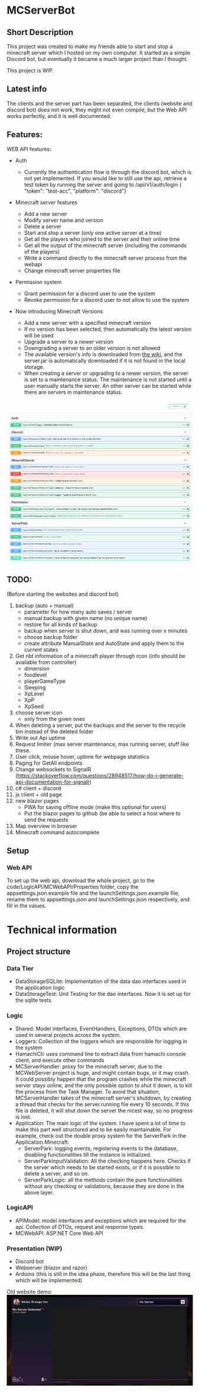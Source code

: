 # MCServerBot
## Short Description
This project was created to make my friends able to 
start and stop a minecraft server which I hosted on my own computer. 
It started as a simple Discord bot, but eventually it became a much 
larger project than I thought. 

This project is WIP.

## Latest info
The clients and the server part has been separated, the clients (website and discord bot) 
does not work, they might not even compile, but the Web API works perfectly, and it is well documented.

## Features:
WEB API features:

- Auth
	- Currently the authentication flow is through the discord bot, which is not yet implemented. If you would like to still use the api, retrieve a test token by running the server and going to /api/v1/auth/login { "token": "test-acc", "platform": "discord"}


- Minecraft server features
	- Add a new server
	- Modify server name and version
	- Delete a server
	- Start and stop a server (only one active server at a time)
	- Get all the players who joined to the server and their online time
	- Get all the output of the minecraft server (including the commands of the players)
	- Write a command directly to the minecraft server process from the webapi
	- Change minecraft server properties file

- Permission system
	- Grant permission for a discord user to use the system
	- Revoke permission for a discord user to not allow to use the system

- Now introducing Minecraft Versions
	- Add a new server with a specified minecraft version
	- If no version has been selected, then automatically the latest version will be used
	- Upgrade a server to a newer version
	- Downgrading a server to an older version is not allowed
	- The available version's info is downloaded from [the wiki](https://minecraft.fandom.com/wiki/Java_Edition_version_history), and the server.jar is automatically downloaded if it is not found in the local storage.
	- When creating a server or upgrading to a newer version, the server is set to a maintenance status. The maintenance is not started until a user manually starts the server. An other server can be started while there are servers in maintenance status.

<img src="docs/images/api-endpoints.png">


## TODO:
(Before starting the websites and discord bot)

1. backup (auto + manual)
    - parameter for how many auto saves / server
    - manual backup with given name (no unique name)
    - restore for all kinds of backup
    - backup when server is shut down, and was running over x minutes
    - choose backup folder
    - create attribute ManualState and AutoState and apply them to the current states
2. Get nbt information of a minecraft player through rcon (info should be available from controller)
    - dimension
    - foodlevel
    - playerGameType
    - Sleeping
    - XpLevel
    - XpP
    - XpSeed
3. choose server icon
    - only from the given ones
4. When deleting a server, put the backups and the server to the recycle bin instead of the deleted folder
5. Write out Api uptime
6. Request limiter (max server maintenance, max running server, stuff like these.
7. User click, mouse hover, uptime for webpage statistics
8. Paging for GetAll endpoints
9. Change websockets to SignalR (https://stackoverflow.com/questions/28948517/how-do-i-generate-api-documentation-for-signalr)
10. c# client + discord
11. js client + old page
12. new blazor pages
    - PWA for saving offline mode (make this optional for users)
    - Put the blazor pages to github (be able to select a host where to send the requests
13. Map overview in browser
14. Minecraft command autocomplete



## Setup

### Web API
To set up the web api, download the whole project, 
go to the code/LogicAPI/MCWebAPI/Properties folder, copy the appsettings.json.example file and the launchSettings.json.example file,
rename them to appsettings.json and launchSettings.json respectively, and fill in the values.


# Technical information

## Project structure

### Data Tier

- DataStorageSQLite: Implementation of the data dao interfaces used in the application logic
- DataStorageTest: Unit Testing for the dao interfaces. Now it is set up for the sqlite tests.

### Logic

- Shared: Model interfaces, EventHandlers, Exceptions, DTOs which are used in several projects across the system.
- Loggers: Collection of the loggers which are responsible for logging in the system
- HamachiCli: uses command line to extract data from hamachi console client, and execute other commands
- MCServerHandler: proxy for the minecraft server, due to the MCWebServer project is huge, and might contain bugs, or it may crash. It could possibly happen that the program crashes while the minecraft server stays online, and the only possible option to shut it down, is to kill the process from the Task Manager. To avoid that situation, MCServerHandler takes of the minecraft server's shutdown, by creating a thread that checks for the server.running file every 10 seconds. If this file is deleted, it will shut down the server the nicest way, so no progress is lost.
- Application: The main logic of the system. I have spent a lot of time to make this part well structured and to be easily maintainable. For example, check out the double proxy system for the ServerPark in the Application.Minecraft:
  - ServerPark: logging events, registering events to the database, disabling functionalities till the instance is initialized.
  - ServerParkInputValidation: All the checking happens here. Checks if the server which needs to be started exists, or if it is possible to delete a server, and so on.
  - ServerParkLogic: all the methods contain the pure functionalities without any checking or validations, because they are done in the above layer.

### LogicAPI

- APIModel: model interfaces and exceptions which are required for the api. Collection of DTOs, request and response types.
- MCWebAPI: ASP.NET Core Web API

### Presentation (WIP)

- Discord bot
- Webserver (blazor and razor)
- Arduino (this is still in the idea phase, therefore this will be the last thing which will be implemented)

Old website demo: 
<img src="docs/images/website-old.png">
